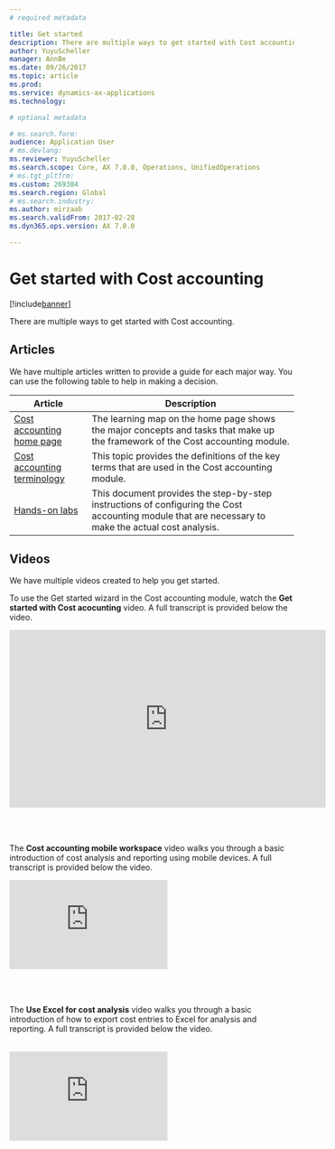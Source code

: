 ```yaml
---
# required metadata

title: Get started 
description: There are multiple ways to get started with Cost accounting. 
author: YuyuScheller
manager: AnnBe
ms.date: 09/26/2017
ms.topic: article
ms.prod: 
ms.service: dynamics-ax-applications
ms.technology: 

# optional metadata

# ms.search.form:  
audience: Application User
# ms.devlang: 
ms.reviewer: YuyuScheller
ms.search.scope: Core, AX 7.0.0, Operations, UnifiedOperations
# ms.tgt_pltfrm: 
ms.custom: 269384
ms.search.region: Global
# ms.search.industry: 
ms.author: mirzaab
ms.search.validFrom: 2017-02-28
ms.dyn365.ops.version: AX 7.0.0

---
```


# Get started with Cost accounting

[!include[banner](../includes/banner.md)]

There are multiple ways to get started with Cost accounting. 

## Articles 

We have multiple articles written to provide a guide for each major way. You can use the following table to help in making a decision.

| Article        | Description    | 
| ------------- |-------------| 
| [Cost accounting home page](cost-accounting-home-page.md) | The learning map on the home page shows the major concepts and tasks that make up the framework of the Cost accounting module. 
| [Cost accounting terminology](terms-cost-accounting.md)   | This topic provides the definitions of the key terms that are used in the Cost accounting module.|
| [Hands-on labs](https://mbs.microsoft.com/customersource/northamerica/AX/learning/documentation/white-papers/msd365optgtstcostacc)| This document provides the step-by-step instructions of configuring the Cost accounting module that are necessary to make the actual cost analysis.   |

## Videos

We have multiple videos created to help you get started.

To use the Get started wizard in the Cost accounting module, watch the **Get started with Cost acocunting** video. A full transcript is provided below the video.
<br/>
<table>
<tr>
<iframe width="560" height="315" src="https://www.youtube.com/embed/-HKHYdClvx8" frameborder="0" allowfullscreen></iframe>
</tr>
</table>
<br/>

The **Cost accounting mobile workspace** video walks you through a basic introduction of cost analysis and reporting using mobile devices. A full transcript is provided below the video.
<br/>
<table>
<tr>
<iframe width="280" height="158" src="https://www.youtube.com/embed/imsuTg8rUVk" frameborder="0" allowfullscreen></iframe>
</tr>
<table>
<br/>

The **Use Excel for cost analysis** video walks you through a basic introduction of how to export cost entries to Excel for analysis and reporting. A full transcript is provided below the video.
<br/>
<table>
<tr>
<iframe width="280" height="158" src="https://www.youtube.com/embed/1pUDtJQZ8FU" frameborder="0" allowfullscreen></iframe>
</tr>
<table>
<br/>

